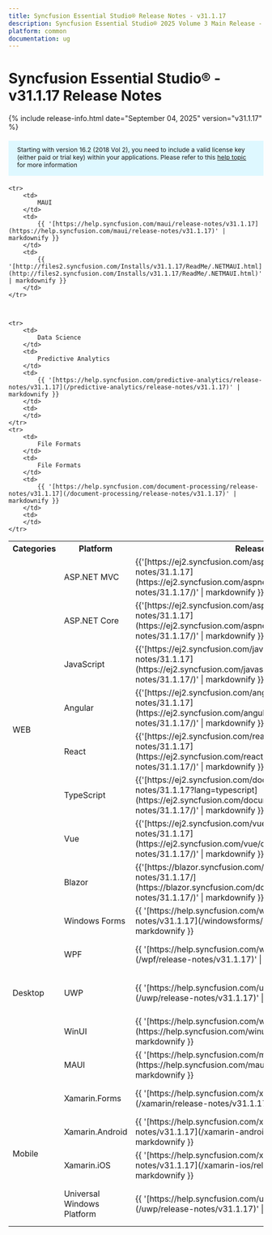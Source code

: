 ```yaml
---
title: Syncfusion Essential Studio® Release Notes - v31.1.17
description: Syncfusion Essential Studio® 2025 Volume 3 Main Release - Release Notes - v31.1.17
platform: common
documentation: ug
---
```


# Syncfusion Essential Studio® - v31.1.17 Release Notes 

{% include release-info.html date="September 04, 2025"   version="v31.1.17" %}

<style>
    #license {
        font-size: .88em !important;
        margin-top: 1.5em;
        margin-bottom: 1.5em;
        background-color: #def8ff;
        padding: 10px 17px 14px;
    }
</style>

<div id="license">
    Starting with version 16.2 (2018 Vol 2), you need to include a valid license key (either paid or trial key) within your applications.
    Please refer to this <a href="/common/essential-studio/licensing/license-key">help topic</a> for more information
</div>



<table>
    <tr>
        <th>
            Categories
        </th>
        <th>
            Platform
        </th>
        <th>
            Release Notes
        </th>
        <th>
            Read Me
        </th>
    </tr>
    <tr>
        <td rowspan="8">
            WEB
        </td>
        <td>
            ASP.NET MVC
        </td>
        <td>
            {{'[https://ej2.syncfusion.com/aspnetmvc/documentation/release-notes/31.1.17](https://ej2.syncfusion.com/aspnetmvc/documentation/release-notes/31.1.17/)' | markdownify }}
        </td>
        <td>
            {{'[http://files2.syncfusion.com/Installs/v31.1.17/ReadMe/web/ASPMVC.html](http://files2.syncfusion.com/Installs/v31.1.17/ReadMe/web/ASPMVC.html)' | markdownify }}
        </td>
    </tr>
    <tr>
        <td>
            ASP.NET Core
        </td>
        <td>
            {{'[https://ej2.syncfusion.com/aspnetcore/documentation/release-notes/31.1.17](https://ej2.syncfusion.com/aspnetcore/documentation/release-notes/31.1.17/)' | markdownify }}
        </td>
        <td>
            {{'[http://files2.syncfusion.com/Installs/v31.1.17/ReadMe/web/ASPNETCORE.html](http://files2.syncfusion.com/Installs/v31.1.17/ReadMe/web/ASPNETCORE.html)' | markdownify }}
        </td>
    </tr>
    <tr>
        <td>
            JavaScript
        </td>
        <td>
            {{'[https://ej2.syncfusion.com/javascript/documentation/release-notes/31.1.17](https://ej2.syncfusion.com/javascript/documentation/release-notes/31.1.17/)' | markdownify }}
        </td>
        <td>
            {{'[http://files2.syncfusion.com/Installs/v31.1.17/ReadMe/web/JavaScript.html](http://files2.syncfusion.com/Installs/v31.1.17/ReadMe/web/JavaScript.html)' | markdownify }}
        </td>
    </tr>
    <tr>
        <td>
            Angular
        </td>
        <td>
            {{'[https://ej2.syncfusion.com/angular/documentation/release-notes/31.1.17](https://ej2.syncfusion.com/angular/documentation/release-notes/31.1.17/)' | markdownify }}
        </td>
        <td>
            {{'[http://files2.syncfusion.com/Installs/v31.1.17/ReadMe/web/Angular.html](http://files2.syncfusion.com/Installs/v31.1.17/ReadMe/web/Angular.html)' | markdownify }}
        </td>
    </tr>
    <tr>
        <td>
            React
        </td>
        <td>
            {{'[https://ej2.syncfusion.com/react/documentation/release-notes/31.1.17](https://ej2.syncfusion.com/react/documentation/release-notes/31.1.17/)' | markdownify }}
        </td>
        <td>
            {{'[http://files2.syncfusion.com/Installs/v31.1.17/ReadMe/web/React.html](http://files2.syncfusion.com/Installs/v31.1.17/ReadMe/web/React.html)' | markdownify }}
        </td>
    </tr>
    <tr>
        <td>
            TypeScript
        </td>
        <td>
            {{'[https://ej2.syncfusion.com/documentation/release-notes/31.1.17?lang=typescript](https://ej2.syncfusion.com/documentation/release-notes/31.1.17/)' | markdownify }}
        </td>
        <td>
            {{'[http://files2.syncfusion.com/Installs/v31.1.17/ReadMe/web/TypeScript.html](http://files2.syncfusion.com/Installs/v31.1.17/ReadMe/web/TypeScript.html)' | markdownify }}
        </td>
    </tr>
    <tr>
        <td>
            Vue
        </td>
        <td>
            {{'[https://ej2.syncfusion.com/vue/documentation/release-notes/31.1.17](https://ej2.syncfusion.com/vue/documentation/release-notes/31.1.17/)' | markdownify }}
        </td>
        <td>
            {{'[http://files2.syncfusion.com/Installs/v31.1.17/ReadMe/web/Vue.html](http://files2.syncfusion.com/Installs/v31.1.17/ReadMe/web/Vue.html)' | markdownify }}
        </td>
    </tr>
    <tr>
        <td>
            Blazor
        </td>
        <td>
            {{'[https://blazor.syncfusion.com/documentation/release-notes/31.1.17/](https://blazor.syncfusion.com/documentation/release-notes/31.1.17/)' | markdownify }}
        </td>
        <td>
            {{'[http://files2.syncfusion.com/Installs/v31.1.17/ReadMe/web/Blazor.html](http://files2.syncfusion.com/Installs/v31.1.17/ReadMe/web/Blazor.html)' | markdownify }}
        </td>
    </tr>
    <tr>
        <td rowspan="5">
            Desktop
        </td>
        <td>
            Windows Forms
        </td>
        <td>
            {{ '[https://help.syncfusion.com/windowsforms/release-notes/v31.1.17](/windowsforms/release-notes/v31.1.17)' | markdownify }}
        </td>
        <td>
            {{ '[http://files2.syncfusion.com/Installs/v31.1.17/ReadMe/WindowsForms.html](http://files2.syncfusion.com/Installs/v31.1.17/ReadMe/WindowsForms.html)' | markdownify }}
        </td>
    </tr>
    <tr>
        <td>
            WPF
        </td>
        <td>
            {{ '[https://help.syncfusion.com/wpf/release-notes/v31.1.17](/wpf/release-notes/v31.1.17)' | markdownify }}
        </td>
        <td>
            {{ '[http://files2.syncfusion.com/Installs/v31.1.17/ReadMe/WPF.html](http://files2.syncfusion.com/Installs/v31.1.17/ReadMe/WPF.html)' | markdownify }}
        </td>
    </tr>
    <tr>
        <td>
            UWP
        </td>
        <td>
            {{ '[https://help.syncfusion.com/uwp/release-notes/v31.1.17](/uwp/release-notes/v31.1.17)' | markdownify }}
        </td>
        <td>
            {{ '[http://files2.syncfusion.com/Installs/v31.1.17/ReadMe/UniversalWindows.html](http://files2.syncfusion.com/Installs/v31.1.17/ReadMe/UniversalWindows.html)' | markdownify }}
        </td>
    </tr>
    <tr>
        <td>
            WinUI
        </td>
        <td>
            {{ '[https://help.syncfusion.com/winui/release-notes/v31.1.17](https://help.syncfusion.com/winui/release-notes/v31.1.17)' | markdownify }}
        </td>
        <td>
            {{ '[http://files2.syncfusion.com/Installs/v31.1.17/ReadMe/WinUI.html](http://files2.syncfusion.com/Installs/v31.1.17/ReadMe/WinUI.html)' | markdownify }}
        </td>
    </tr>
    <tr>
        <td>
            MAUI
        </td>
        <td>
            {{ '[https://help.syncfusion.com/maui/release-notes/v31.1.17](https://help.syncfusion.com/maui/release-notes/v31.1.17)' | markdownify }}
        </td>
        <td>
            {{ '[http://files2.syncfusion.com/Installs/v31.1.17/ReadMe/.NETMAUI.html](http://files2.syncfusion.com/Installs/v31.1.17/ReadMe/.NETMAUI.html)' | markdownify }}
        </td>
    </tr>
    <tr>
        <td rowspan="5">
            Mobile
        </td>
        <td>
            Xamarin.Forms
        </td>
        <td>
            {{ '[https://help.syncfusion.com/xamarin/release-notes/v31.1.17](/xamarin/release-notes/v31.1.17)' | markdownify }}
        </td>
        <td>
            {{ '[http://files2.syncfusion.com/Installs/v31.1.17/ReadMe/Xamarin_Forms.html](http://files2.syncfusion.com/Installs/v31.1.17/ReadMe/Xamarin_Forms.html)' | markdownify }}
        </td>
    </tr>
    <tr>
        <td>
            Xamarin.Android
        </td>
        <td>
            {{ '[https://help.syncfusion.com/xamarin-android/release-notes/v31.1.17](/xamarin-android/release-notes/v31.1.17)' | markdownify }}
        </td>
        <td>
            {{ '[http://files2.syncfusion.com/Installs/v31.1.17/ReadMe/Xamarin_Forms.html](http://files2.syncfusion.com/Installs/v31.1.17/ReadMe/Xamarin_Forms.html)' | markdownify }}
        </td>
    </tr>
    <tr>
        <td>
            Xamarin.iOS
        </td>
        <td>
            {{ '[https://help.syncfusion.com/xamarin-ios/release-notes/v31.1.17](/xamarin-ios/release-notes/v31.1.17)' | markdownify }}
        </td>
        <td>
            {{ '[http://files2.syncfusion.com/Installs/v31.1.17/ReadMe/Xamarin_Forms.html](http://files2.syncfusion.com/Installs/v31.1.17/ReadMe/Xamarin_Forms.html)' | markdownify }}
        </td>
    </tr>
    <tr>
        <td>
            Universal Windows Platform
        </td>
        <td>
            {{ '[https://help.syncfusion.com/uwp/release-notes/v31.1.17](/uwp/release-notes/v31.1.17)' | markdownify }}
        </td>
        <td>
            {{ '[http://files2.syncfusion.com/Installs/v31.1.17/ReadMe/UniversalWindows.html](http://files2.syncfusion.com/Installs/v31.1.17/ReadMe/UniversalWindows.html)' | markdownify }}
        </td>
    </tr>

    <tr>
        <td>
            MAUI
        </td>
        <td>
            {{ '[https://help.syncfusion.com/maui/release-notes/v31.1.17](https://help.syncfusion.com/maui/release-notes/v31.1.17)' | markdownify }}
        </td>
        <td>
            {{ '[http://files2.syncfusion.com/Installs/v31.1.17/ReadMe/.NETMAUI.html](http://files2.syncfusion.com/Installs/v31.1.17/ReadMe/.NETMAUI.html)' | markdownify }}
        </td>
    </tr>



    <tr>
        <td>
            Data Science
        </td>
        <td>
            Predictive Analytics
        </td>
        <td>
            {{ '[https://help.syncfusion.com/predictive-analytics/release-notes/v31.1.17](/predictive-analytics/release-notes/v31.1.17)' | markdownify }}
        </td>
        <td>
        </td>
    </tr>
    <tr>
        <td>
            File Formats
        </td>
        <td>
            File Formats
        </td>
        <td>
            {{ '[https://help.syncfusion.com/document-processing/release-notes/v31.1.17](/document-processing/release-notes/v31.1.17)' | markdownify }}
        </td>
        <td>
        </td>
    </tr>
</table>